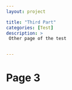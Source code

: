 ```yaml
---
layout: project

title: "Third Part"
categories: [Test]
description: >
 Other page of the test


---
```


# Page 3